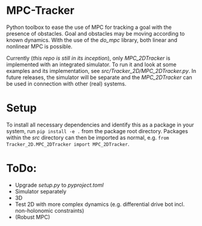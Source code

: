 # MPC-Tracker
Python toolbox to ease the use of MPC for tracking a goal with the presence of obstacles. Goal and obstacles may be moving according to known dynamics. With the use of the *do_mpc* library, both linear and nonlinear MPC is possible.

Currently (*this repo is still in its inception*), only *MPC_2DTracker* is implemented with an integrated simulator. To run it and look at some examples and its implementation, see *src/Tracker_2D/MPC_2DTracker.py*. In future releases, the simulator will be separate and the *MPC_2DTracker* can be used in connection with other (real) systems.

# Setup
To install all necessary dependencies and identify this as a package in your system, run `pip install -e .` from the package root directory. Packages within the *src* directory can then be imported as normal, e.g. `from Tracker_2D.MPC_2DTracker import MPC_2DTracker`.

# ToDo:
- Upgrade *setup.py* to *pyproject.toml*
- Simulator separately
- 3D
- Test 2D with more complex dynamics (e.g. differential drive bot incl. non-holonomic constraints)
- (Robust MPC)